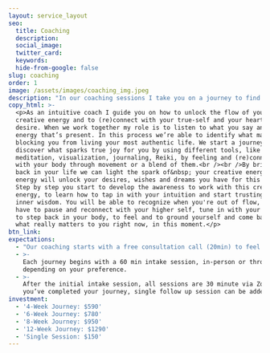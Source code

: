 ```yaml
---
layout: service_layout
seo:
  title: Coaching
  description:
  social_image:
  twitter_card:
  keywords:
  hide-from-google: false
slug: coaching
order: 1
image: /assets/images/coaching_img.jpeg
description: "In our coaching sessions I take you on a journey to find your way back home to yourself. To (re)find the joy that will activate the flow of your creative energy so you can feel and tap into what really matters to you. I will guide you on how to recognize when you’re out of flow and give you the tools on how you can reconnect and come\_ back to living in flow so you can start creating your most authentic life.\n"
copy_html: >-
  <p>As an intuitive coach I guide you on how to unlock the flow of your
  creative energy and to (re)connect with your true-self and your heart's
  desire. When we work together my role is to listen to what you say and to the
  energy that’s present. In this process we’re able to identify what may be
  blocking you from living your most authentic life. We start a journey to
  discover what sparks true joy for you by using different tools, like
  meditation, visualization, journaling, Reiki, by feeling and (re)connecting
  with your body through movement or a blend of them.<br /><br />By bringing joy
  back in your life we can light the spark of&nbsp; your creative energy. This
  energy will unlock your desires, wishes and dreams you have for this life.
  Step by step you start to develop the awareness to work with this creative
  energy, to learn how to tap in with your intuition and start trusting your
  inner wisdom. You will be able to recognize when you're out of flow, when you
  have to pause and reconnect with your higher self, tune in with your breath,
  to step back in your body, to feel and to ground yourself and come back to
  what really matters to you right now, in this moment.</p>
btn_link:
expectations:
  - "Our coaching starts with a free consultation call (20min) to feel if we’re a match and to discuss which journey will fit your needs.\_"
  - >-
    Each journey begins with a 60 min intake session, in-person or through Zoom
    depending on your preference.
  - >-
    After the initial intake session, all sessions are 30 minute via Zoom. Once
    you’ve completed your journey, single follow up session can be added.
investment:
  - '4-Week Journey: $590'
  - '6-Week Journey: $780'
  - '8-Week Journey: $950'
  - '12-Week Journey: $1290'
  - 'Single Session: $150'
---
```

